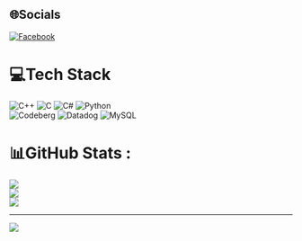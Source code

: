 ## 🌐Socials
[![Facebook](https://img.shields.io/badge/Facebook-%231877F2.svg?logo=Facebook&logoColor=white)](https://www.facebook.com/profile.php?id=100053451282737&mibextid=ZbWKwL) 

# 💻Tech Stack
![C++](https://img.shields.io/badge/c++-%2300599C.svg?style=for-the-badge&logo=c%2B%2B&logoColor=white) 
![C](https://img.shields.io/badge/c-%2300599C.svg?style=for-the-badge&logo=c&logoColor=white) 
![C#](https://img.shields.io/badge/c%23-%23239120.svg?style=for-the-badge&logo=c-sharp&logoColor=white)
![Python](https://img.shields.io/badge/python-3670A0?style=for-the-badge&logo=python&logoColor=ffdd54)  
![Codeberg](https://img.shields.io/badge/Codeberg-2185D0.svg?style=for-the-badge&logo=Codeberg&logoColor=white) 
![Datadog](https://img.shields.io/badge/datadog-%23632CA6.svg?style=for-the-badge&logo=datadog&logoColor=white) 
![MySQL](https://img.shields.io/badge/mysql-%2300f.svg?style=for-the-badge&logo=mysql&logoColor=white)

# 📊GitHub Stats :
![](https://github-readme-stats.vercel.app/api?username=tuanda2309&theme=radical&hide_border=false&include_all_commits=false&count_private=false)<br/>
![](https://github-readme-streak-stats.herokuapp.com/?user=tuanda2309&theme=radical&hide_border=false)<br/>
![](https://github-readme-stats.vercel.app/api/top-langs/?username=tuanda2309&theme=radical&hide_border=false&include_all_commits=false&layout=compact)

---
[![](https://visitcount.itsvg.in/api?id=tuanda2309&icon=0&color=0)](https://visitcount.itsvg.in)
